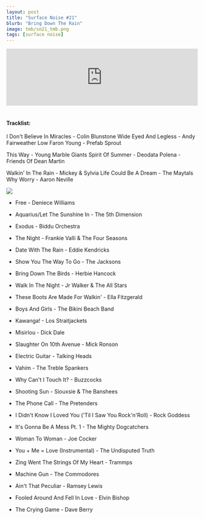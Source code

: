 ```yaml
---
layout: post
title: "Surface Noise #21"
blurb: "Bring Down The Rain"
image: tmb/sn21_tmb.png
tags: [surface noise]
---
```



<iframe scrolling="no" id="hearthis_at_track_3028529" width="100%" height="150" src="https://hearthis.at/embed/3028529/transparent_black/?hcolor=&color=&style=2&block_size=2&block_space=1&background=1&waveform=0&cover=0&autoplay=0&css=" frameborder="0" allowtransparency allow="autoplay"><p>Listen to <a href="https://hearthis.at/zerocc/surface-noise-21-141217/" target="_blank">Surface Noise #21 (14/12/17)</a> <span>by</span><a href="https://hearthis.at/zerocc/" target="_blank" >Zero</a> <span>on</span> <a href="https://hearthis.at/" target="_blank">hearthis.at</a></p></iframe>
&nbsp;

#### Tracklist:

I Don't Believe In Miracles - Colin Blunstone
Wide Eyed And Legless - Andy Fairweather Low
Faron Young - Prefab Sprout

This Way - Young Marble Giants
Spirit Of Summer - Deodata
Polena - Friends Of Dean Martin

Walkin' In The Rain - Mickey & Sylvia
Life Could Be A Dream - The Maytals
Why Worry - Aaron Neville

![](https://lh3.googleusercontent.com/Le7mWq5OzQGBvPH71EwFhZ56KeHiy1EPvLlWMw1bz8FXjleGNpYYzMqeHH6DPdUdD7xlQpbJw1tHpAufcVcvftVgUFtc5s45Cxqx6suuptff_-MYOwWvCptVmCXz-ZeAjYBgZ9-A-u889dDcfB9OfQ2cBfE91pnUVx8meEmZkezAc0OxZK5VdnRidgeewVl4QOxVjS65IGljuclji7s_3coGY8rrviNGBOwbSfJZtWmp5vGbB2dkXdqEOeYo8Au6v7zEJnbwut78FT0yRhMmCe1xvoxJEECOfe41_Niv7soaXePc_C0LnQ8i6wBoIIgh5szpoMzVjWr9XrOduMmdm0Dg7HA3EMOGNQZJQKf9K0zCePAwyo2OfIsDRAKuvkCNQveB1cEBl4kJ8yFJ2ve39sKwhRT8on8EkjakE-ijmoq3VZUdAEytZur5S-QsM1UehF2YCEsYL_os-tgYB1tTY00Ed9V4PNHIs6rR_yQsVYJ_98F3-UUG0DlyPphzjhy4xhNitRYBp40m87PlByhwQx8S9NFoOv0a281rjomXAO6cL1KvIv-DdX0iuV6L9iBYHQ9i0K-TxcYWXqa-ry9W25EW9jDCx85fBkqQuXoqRtMSFzKxRvshvQpWzQY38SI0C8psyGvMDImzKYyC7sIp_9xn=s600-no)

- Free - Deniece Williams
- Aquarius/Let The Sunshine In - The 5th Dimension
- Exodus - Biddu Orchestra

- The Night - Frankie Valli & The Four Seasons
- Date With The Rain - Eddie Kendricks
- Show You The Way To Go - The Jacksons

- Bring Down The Birds - Herbie Hancock
- Walk In The Night - Jr Walker & The All Stars
- These Boots Are Made For Walkin' - Ella Fitzgerald

- Boys And Girls - The Bikini Beach Band
- Kawanga! - Los Straitjackets
- Misirlou - Dick Dale
- Slaughter On 10th Avenue - Mick Ronson

- Electric Guitar - Talking Heads
- Vahim - The Treble Spankers
- Why Can't I Touch It? - Buzzcocks
- Shooting Sun - Siouxsie & The Banshees
- The Phone Call - The Pretenders
- I Didn't Know I Loved You ('Til I Saw You Rock'n'Roll) - Rock Goddess

- It's Gonna Be A Mess Pt. 1 - The Mighty Dogcatchers
- Woman To Woman - Joe Cocker  
- You + Me = Love (Instrumental) - The Undisputed Truth
- Zing Went The Strings Of My Heart - Trammps
- Machine Gun - The Commodores

- Ain't That Peculiar - Ramsey Lewis
- Fooled Around And Fell In Love - Elvin Bishop

- The Crying Game - Dave Berry
